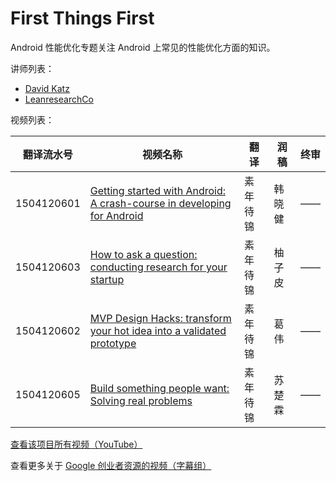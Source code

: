 # First Things First

Android 性能优化专题关注 Android 上常见的性能优化方面的知识。

讲师列表：

*   [David Katz](https://plus.google.com/+DavidKatz)
*   [LeanresearchCo](https://plus.google.com/+LeanresearchCo)
 
视频列表：

| 翻译流水号 | 视频名称 | 翻译 | 润稿 | 终审 |
| -- | -- | -- | -- | -- |
| 1504120601 | [Getting started with Android: A crash-course in developing for Android](https://pub.gfansub.com/Startup/029-First-Things-First/1504120601-getting-started-with-android-a-crash-course-in-developing-for-android.html)  | 素年待锦 | 韩晓健 | —— |
| 1504120603 | [How to ask a question: conducting research for your startup](https://pub.gfansub.com/Startup/029-First-Things-First/1504120603-how-to-ask-a-question-conducting-research-for-your-startup.html)  | 素年待锦 | 柚子皮 | —— |
| 1504120602 | [MVP Design Hacks: transform your hot idea into a validated prototype](https://pub.gfansub.com/Startup/029-First-Things-First/1504120602-mvp-design-hacks-transform-your-hot-idea-into-a-validated-prototype.html)  | 素年待锦 | 葛伟 | —— |
| 1504120605 | [Build something people want: Solving real problems](https://pub.gfansub.com/Startup/029-First-Things-First/1504120605-build-something-people-want-solving-real-problems.html)  | 素年待锦 | 苏楚霖 | —— |

[查看该项目所有视频（YouTube）](https://www.youtube.com/playlist?list=PLOU2XLYxmsIK4Kyt5EY-iJY3c7YsSNC8i)

查看更多关于 [Google 创业者资源的视频（字幕组）](https://pub.gfansub.com/Startup/index.html)